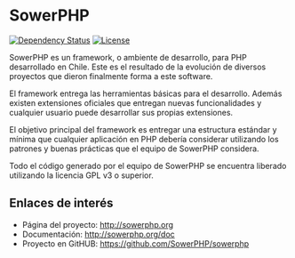 SowerPHP
========

[![Dependency Status](https://www.versioneye.com/user/projects/56b439920a0ff5002c85ef1a/badge.svg)](https://www.versioneye.com/user/projects/56b439920a0ff5002c85ef1a)
[![License](https://poser.pugx.org/sowerphp/sowerphp/license)](https://packagist.org/packages/sowerphp/sowerphp)

SowerPHP es un framework, o ambiente de desarrollo, para PHP desarrollado en
Chile. Este es el resultado de la evolución de diversos proyectos que dieron
finalmente forma a este software.

El framework entrega las herramientas básicas para el desarrollo. Además existen
extensiones oficiales que entregan nuevas funcionalidades y cualquier usuario
puede desarrollar sus propias extensiones.

El objetivo principal del framework es entregar una estructura estándar y mínima
que cualquier aplicación en PHP debería considerar utilizando los patrones y
buenas prácticas que el equipo de SowerPHP considera.

Todo el código generado por el equipo de SowerPHP se encuentra liberado
utilizando la licencia GPL v3 o superior.

Enlaces de interés
------------------

* Página del proyecto: <http://sowerphp.org>
* Documentación: <http://sowerphp.org/doc>
* Proyecto en GitHUB: <https://github.com/SowerPHP/sowerphp>

